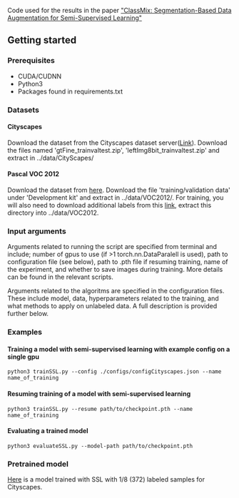 Code used for the results in the paper  ["ClassMix: Segmentation-Based Data Augmentation for Semi-Supervised Learning"](https://arxiv.org/abs/2007.07936)
## Getting started
### Prerequisites
*  CUDA/CUDNN 
*  Python3
*  Packages found in requirements.txt

### Datasets

#### Cityscapes
Download the dataset from the Cityscapes dataset server([Link](https://www.cityscapes-dataset.com/)). Download the files named 'gtFine_trainvaltest.zip', 'leftImg8bit_trainvaltest.zip' and extract in ../data/CityScapes/

#### Pascal VOC 2012
Download the dataset from [here](http://host.robots.ox.ac.uk/pascal/VOC/voc2012/). Download the file 'training/validation data' under 'Development kit' and extract in ../data/VOC2012/. For training, you will also need to download additional labels from this [link](https://drive.google.com/file/d/1P0YpiEX1t-gY954WFXlKII667PAs4WNP/view?usp=sharing), extract this directory into ../data/VOC2012.

### Input arguments
Arguments related to running the script are specified from terminal and include; number of gpus to use (if >1 torch.nn.DataParalell is used), path to configuration file (see below), path to .pth file if resuming training, name of the experiment, and whether to save images during training. More details can be found in the relevant scripts.

Arguments related to the algoritms are specified in the configuration files. These include model, data, hyperparameters related to the training, and what methods to apply on unlabeled data. A full description is provided further below.

### Examples
#### Training a model with semi-supervised learning with example config on a single gpu

```python3 trainSSL.py --config ./configs/configCityscapes.json --name name_of_training```

#### Resuming training of a model with semi-supervised learning

```python3 trainSSL.py --resume path/to/checkpoint.pth --name name_of_training```

#### Evaluating a trained model

```python3 evaluateSSL.py --model-path path/to/checkpoint.pth```

### Pretrained model
[Here](https://drive.google.com/file/d/1JXlFsEqCi8onvmS8JwhZlYXJIIe0Mdyj/view?usp=sharing) is a model trained with SSL with 1/8 (372) labeled samples for Cityscapes.


